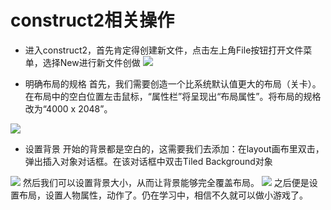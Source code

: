 
# [](#header-1)construct2相关操作
* 进入construct2，首先肯定得创建新文件，点击左上角File按钮打开文件菜单，选择New进行新文件创做
![](http://gamerboom.com/wp-content/uploads/2012/05/file-newfrom-scirra.com_.png)

* 明确布局的规格
首先，我们需要创造一个比系统默认值更大的布局（关卡）。在布局中的空白位置左击鼠标，“属性栏”将呈现出“布局属性”。将布局的规格改为“4000 x 2048”。

![](http://gamerboom.com/wp-content/uploads/2012/05/tiled-bg-sizefrom-scirra.png)
* 设置背景
开始的背景都是空白的，这需要我们去添加：在layout画布里双击，弹出插入对象对话框。在该对话框中双击Tiled Background对象

![](https://www.scirra.com/images/articles/insertobject.png)
然后我们可以设置背景大小，从而让背景能够完全覆盖布局。
![](http://gamerboom.com/wp-content/uploads/2012/05/tiled-bg-sizefrom-scirra.png)
之后便是设置布局，设置人物属性，动作了。仍在学习中，相信不久就可以做小游戏了。
